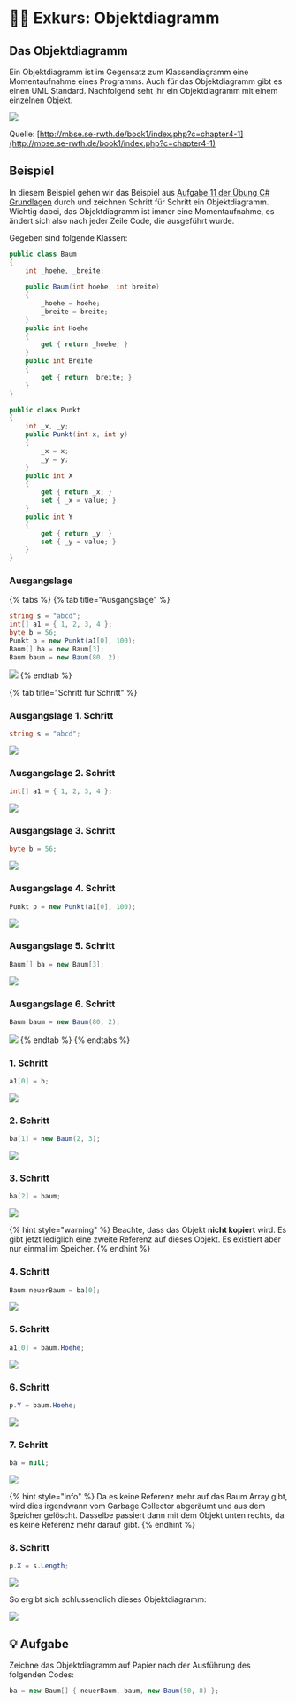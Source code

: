 # 📖💡 Exkurs: Objektdiagramm

## Das Objektdiagramm

Ein Objektdiagramm ist im Gegensatz zum Klassendiagramm eine Momentaufnahme eines Programms. Auch für das Objektdiagramm gibt es einen UML Standard. Nachfolgend seht ihr ein Objektdiagramm mit einem einzelnen Objekt.

![](../../.gitbook/assets/image%20%28144%29.png)

Quelle: [http://mbse.se-rwth.de/book1/index.php?c=chapter4-1](http://mbse.se-rwth.de/book1/index.php?c=chapter4-1)

## Beispiel

In diesem Beispiel gehen wir das Beispiel aus [Aufgabe 11 der Übung C\# Grundlagen](../uebung-c-grundlagen.md#aufgabe-11) durch und zeichnen Schritt für Schritt ein Objektdiagramm. Wichtig dabei, das Objektdiagramm ist immer eine Momentaufnahme, es ändert sich also nach jeder Zeile Code, die ausgeführt wurde.

Gegeben sind folgende Klassen:

```csharp
public class Baum
{
    int _hoehe, _breite;
    
    public Baum(int hoehe, int breite)
    {
        _hoehe = hoehe;
        _breite = breite; 
    }
    public int Hoehe
    {
        get { return _hoehe; }
    }
    public int Breite
    {
        get { return _breite; }
    }
}

public class Punkt
{
    int _x, _y;
    public Punkt(int x, int y)
    {
        _x = x;
        _y = y;
    }
    public int X
    {
        get { return _x; }
        set { _x = value; }
    }
    public int Y
    {
        get { return _y; }
        set { _y = value; }
    }
}
```

### Ausgangslage

{% tabs %}
{% tab title="Ausgangslage" %}
```csharp
string s = "abcd";
int[] a1 = { 1, 2, 3, 4 };
byte b = 56;
Punkt p = new Punkt(a1[0], 100); 
Baum[] ba = new Baum[3];
Baum baum = new Baum(80, 2);
```

![](../../.gitbook/assets/image%20%2810%29.png)
{% endtab %}

{% tab title="Schritt für Schritt" %}
### Ausgangslage 1. Schritt

```csharp
string s = "abcd";
```

![](../../.gitbook/assets/image%20%2872%29.png)

### Ausgangslage 2. Schritt

```csharp
int[] a1 = { 1, 2, 3, 4 };
```

![](../../.gitbook/assets/image%20%2814%29.png)

### Ausgangslage 3. Schritt

```csharp
byte b = 56;
```

![](../../.gitbook/assets/image%20%2886%29.png)

### Ausgangslage 4. Schritt

```csharp
Punkt p = new Punkt(a1[0], 100); 
```

![](../../.gitbook/assets/image%20%2828%29.png)

### Ausgangslage 5. Schritt

```csharp
Baum[] ba = new Baum[3];
```

![](../../.gitbook/assets/image%20%2842%29.png)

### Ausgangslage 6. Schritt

```csharp
Baum baum = new Baum(80, 2);
```

![](../../.gitbook/assets/image%20%2883%29.png)
{% endtab %}
{% endtabs %}

### 

### 1. Schritt

```csharp
a1[0] = b;
```

![](../../.gitbook/assets/image%20%2815%29.png)

### 2. Schritt

```csharp
ba[1] = new Baum(2, 3); 
```

![](../../.gitbook/assets/image%20%2882%29.png)

### 3. Schritt

```csharp
ba[2] = baum;
```

![](../../.gitbook/assets/image%20%2823%29.png)

{% hint style="warning" %}
Beachte, dass das Objekt **nicht kopiert** wird. Es gibt jetzt lediglich eine zweite Referenz auf dieses Objekt. Es existiert aber nur einmal im Speicher.
{% endhint %}

### 4. Schritt

```csharp
Baum neuerBaum = ba[0];
```

![](../../.gitbook/assets/image%20%28158%29.png)

### 5. Schritt

```csharp
a1[0] = baum.Hoehe;
```

![](../../.gitbook/assets/image%20%2890%29.png)

### 6. Schritt

```csharp
p.Y = baum.Hoehe;
```

![](../../.gitbook/assets/image%20%28143%29.png)

### 7. Schritt

```csharp
ba = null;
```

![](../../.gitbook/assets/image%20%28145%29.png)

{% hint style="info" %}
Da es keine Referenz mehr auf das Baum Array gibt, wird dies irgendwann vom Garbage Collector abgeräumt und aus dem Speicher gelöscht. Dasselbe passiert dann mit dem Objekt unten rechts, da es keine Referenz mehr darauf gibt.
{% endhint %}

### 8. Schritt

```csharp
p.X = s.Length;
```

![](../../.gitbook/assets/image%20%2871%29.png)

So ergibt sich schlussendlich dieses Objektdiagramm:

![](../../.gitbook/assets/image%20%2826%29.png)



## 💡 Aufgabe

Zeichne das Objektdiagramm auf Papier nach der Ausführung des folgenden Codes:

```csharp
ba = new Baum[] { neuerBaum, baum, new Baum(50, 8) };
```



